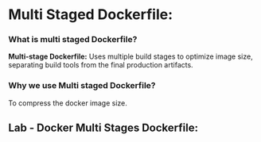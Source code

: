 # Multi Staged Dockerfile:

### What is multi staged Dockerfile?
**Multi-stage Dockerfile:** Uses multiple build stages to optimize image size, separating build tools from the final production artifacts.

### Why we use Multi staged Dockerfile?
To compress the docker image size.


## Lab - Docker Multi Stages Dockerfile:
